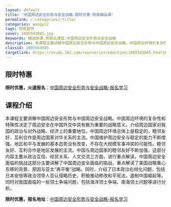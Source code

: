 ```yaml
---
layout: default
title: '中国周边安全形势与安全战略-限时优惠-网易精品课'
permalink: /:categories/:title/
categories: wangyi2
tags: 网易提供
cover: 1005543045.jpg
keywords: 精选网课,网易云课堂,中国周边安全形势与安全战略
description: 本课程主要讲解中国周边安全形势与中国周边安全战略。中国周边环境的复杂性和特殊性决定了周边安全在中国外交中具有极为重要的战
classid: 1005543045
targetlink: https://study.163.com/course/introduction/1005543045.htm?share=1&shareId=1025206652&utm_campaign=share&utm_medium=iphoneShare&utm_source=&utm_u=1025206652
---
```


## 限时特惠

**限时优惠，火速报名**：[中国周边安全形势与安全战略-报名学习](https://study.163.com/course/introduction/1005543045.htm?share=1&shareId=1025206652&utm_campaign=share&utm_medium=iphoneShare&utm_source=&utm_u=1025206652)

## 课程介绍

本课程主要讲解中国周边安全形势与中国周边安全战略。中国周边环境的复杂性和特殊性决定了周边安全在中国外交中具有极为重要的战略意义。介绍周边国家对我国的政治与对外战略、经济上的重要地位。中国周边环境总体上是稳定的，睦邻友好、互利合作是周边国家对华关系的主流。中国维护周边安全与稳定的能力不断增强。地区和平与发展的基本态势没有改变，不存在大规模军事冲突的可能性。睦邻友好、互利合作是地区发展的主流。中国与周边国家的睦邻友好不断加强，这部分内容主要从政治互信、经贸关系、人文交流三方面，进行重点解读。中国周边安全面临的挑战这部分主要讲解了中国周边安全面临的挑战，重点解读了美国战略重心东移的背景、原因与亚太“再平衡”战略。同时，介绍了日本政治右倾化问题，包括日本安倍等政治领导人否认侵略历史，积极推动修改和平宪法，遏制中国崛起等。同时对我国面临的一些领土争端问题，包括海洋领土争端、南海领土问题等进行分析。

**限时优惠，报名地址**：[中国周边安全形势与安全战略-报名学习](https://study.163.com/course/introduction/1005543045.htm?share=1&shareId=1025206652&utm_campaign=share&utm_medium=iphoneShare&utm_source=&utm_u=1025206652)

